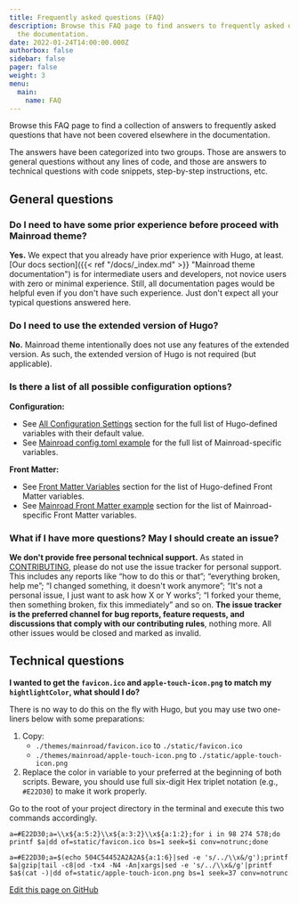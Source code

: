 ```yaml
---
title: Frequently asked questions (FAQ)
description: Browse this FAQ page to find answers to frequently asked questions that have not been covered elsewhere in
  the documentation.
date: 2022-01-24T14:00:00.000Z
authorbox: false
sidebar: false
pager: false
weight: 3
menu:
  main:
    name: FAQ
---
```


Browse this FAQ page to find a collection of answers to frequently asked questions that have not been covered elsewhere
in the documentation.

<!--more-->

The answers have been categorized into two groups. Those are answers to general questions without any lines of code, and
those are answers to technical questions with code snippets, step-by-step instructions, etc.

## General questions

### Do I need to have some prior experience before proceed with Mainroad theme?

**Yes.** We expect that you already have prior experience with Hugo, at least.
[Our docs section]({{< ref "/docs/_index.md" >}} "Mainroad theme documentation") is for intermediate users and
developers, not novice users with zero or minimal experience. Still, all documentation pages would be helpful even if
you don't have such experience. Just don't expect all your typical questions answered here.

### Do I need to use the extended version of Hugo?

**No.** Mainroad theme intentionally does not use any features of the extended version. As such, the extended version of
Hugo is not required (but applicable).

### Is there a list of all possible configuration options?

**Configuration:**

* See [All Configuration Settings](https://gohugo.io/getting-started/configuration/#all-configuration-settings) section
for the full list of Hugo-defined variables with their default value.
* See [Mainroad config.toml example](https://github.com/Vimux/Mainroad#configtoml-example) for the full list of
Mainroad-specific variables.

**Front Matter:**

* See [Front Matter Variables](https://gohugo.io/content-management/front-matter#front-matter-variables) section for the
list of Hugo-defined Front Matter variables.
* See [Mainroad Front Matter example](https://github.com/Vimux/Mainroad#front-matter-example) section for the list of
Mainroad-specific Front Matter variables.

### What if I have more questions? May I should create an issue?

**We don't provide free personal technical support.** As stated in
[CONTRIBUTING](https://github.com/Vimux/Mainroad/blob/master/CONTRIBUTING.md), please do not use the issue tracker for
personal support. This includes any reports like “how to do this or that”; “everything broken, help me”; “I changed
something, it doesn't work anymore”; “It's not a personal issue, I just want to ask how X or Y works”; “I forked your
theme, then something broken, fix this immediately” and so on. **The issue tracker is the preferred channel for bug
reports, feature requests, and discussions that comply with our contributing rules**, nothing more. All other issues
would be closed and marked as invalid.

## Technical questions

**I wanted to get the `favicon.ico` and `apple-touch-icon.png` to match my `hightlightColor`, what should I do?**

There is no way to do this on the fly with Hugo, but you may use two one-liners below with some preparations:

1. Copy:
    * `./themes/mainroad/favicon.ico` to `./static/favicon.ico`
    * `./themes/mainroad/apple-touch-icon.png` to `./static/apple-touch-icon.png`
1. Replace the color in variable to your preferred at the beginning of both scripts. Beware, you should use full
six-digit Hex triplet notation (e.g., `#E22D30`) to make it work properly.

Go to the root of your project directory in the terminal and execute this two commands accordingly.

```
a=#E22D30;a=\\x${a:5:2}\\x${a:3:2}\\x${a:1:2};for i in 98 274 578;do printf $a|dd of=static/favicon.ico bs=1 seek=$i conv=notrunc;done
```

```
a=#E22D30;a=$(echo 504C54452A2A2A${a:1:6}|sed -e 's/../\\x&/g');printf $a|gzip|tail -c8|od -tx4 -N4 -An|xargs|sed -e 's/../\\x&/g'|printf $a$(cat -)|dd of=static/apple-touch-icon.png bs=1 seek=37 conv=notrunc
```

[Edit this page on GitHub](https://github.com/vimux/mainroad/blob/master/exampleSite/content/docs/faq.md)
